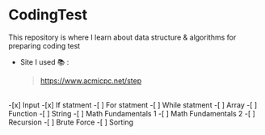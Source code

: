 # CodingTest 
This repository is where I learn about data structure &amp; algorithms for preparing coding test
<br>
 - Site I used 📚 :
   > https://www.acmicpc.net/step
<br>
 -[x] Input    
 -[x] If statment    
 -[ ] For statment    
 -[ ] While statment    
 -[ ] Array   
 -[ ] Function
 -[ ] String
 -[ ] Math Fundamentals 1
 -[ ] Math Fundamentals 2
 -[ ] Recursion
 -[ ] Brute Force
 -[ ] Sorting




